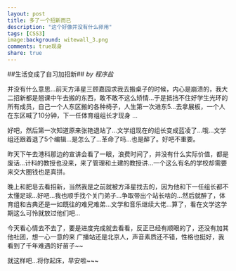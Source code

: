 ```yaml
---
layout: post
title: 多了一个招新而已
description: "这个好像并没有什么卵用"
tags: [CSS3]
image:background: witewall_3.png
comments: true现身
share: true
---
```

##生活变成了自习加招新##
*by 程序盐*

并没有什么意思...前天方泽星三顾嘉园求我去搬桌子的时候，内心是崩溃的，我大二招新都是翘课中午去搬的东西，敢不敢不这么矫情...于是抵挡不住好学生光环的所有成员，自己一个人东区搬的各种椅子，人生第一次进东5...去拿展板，一个人在东区喊了10分钟，下一任体育组组长才现身 ...

好吧，然后第一次知道原来张艳退站了...文学组现在的组长变成蓝凌了...哦...文学组还跟着退了5个编辑...是怎么了...革命了吗...也是醉了。好吧不重要。

昨天下午去港科那边的宣讲会看了一眼，浪费时间了，并没有什么实际价值，都是废话...计科的教授也没来，来了管理和土建的教授讲...一个这么有名的学校却需要来交大圈钱也是真拼。

晚上和肥皂去看招新，当然我是之前就被方泽星找去的，因为他和下一任组长都不太懂足球...好吧...我也顺手找个关门弟子...争取带出个站长啥的...然后就醉了，体育组和古典还是一如既往的难兄难弟...文学和音乐继续大佬...算了，看在文学这学期这么可怜就放过他们吧...

今天看心情去不去了，要是进度完成就去看看，反正已经有顺眼的了，还没有加其他社团，想一心一意的来 广播站还是北京人，声音素质还不错，性格也挺好，我看到了千年难遇的好苗子~~

就这样吧...将你起床，早安啦~~~
